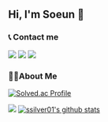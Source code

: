 ## Hi,  I'm Soeun 👋

### 📞 Contact me

<a href="ssilver0104@gmail.com">
  <img src="https://img.shields.io/badge/Gmail-EA4335?style=flat&logo=Gmail&logoColor=white"/></a>
  <a href="soeun2884@naver.com">
  <img src="https://img.shields.io/badge/Naver-03C75A?style=flat&logo=Naver&logoColor=white"/></a>
 <a href="https://instagram.com/nueosy?igshid=YzcxN2Q2NzY0OA==">
  <img src="https://img.shields.io/badge/Instagram-E4405F?style=flat&logo=Instagram&logoColor=white"/></a>
  
### 🙋‍♂️About Me





[![Solved.ac Profile](http://mazassumnida.wtf/api/generate_badge?boj=sod00402)](https://solved.ac/sod00402)

![](https://github-readme-stats.vercel.app/api?username=ssilver01&show_icons=true)
[![ssilver01's github stats](https://github-readme-stats.vercel.app/api/top-langs/?username=ssilver01&show_icons=true&hide_border=true&title_color=004386&icon_color=004386&layout=compact)](https://github.com/ssilver01)
